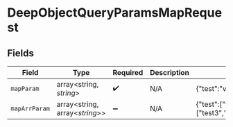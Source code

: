 # DeepObjectQueryParamsMapRequest


## Fields

| Field                                               | Type                                                | Required                                            | Description                                         | Example                                             |
| --------------------------------------------------- | --------------------------------------------------- | --------------------------------------------------- | --------------------------------------------------- | --------------------------------------------------- |
| `mapParam`                                          | array<string, *string*>                             | :heavy_check_mark:                                  | N/A                                                 | {"test":"value","test2":"value2"}                   |
| `mapArrParam`                                       | array<string, array<*string*>>                      | :heavy_minus_sign:                                  | N/A                                                 | {"test":["test","test2"],"test2":["test3","test4"]} |
